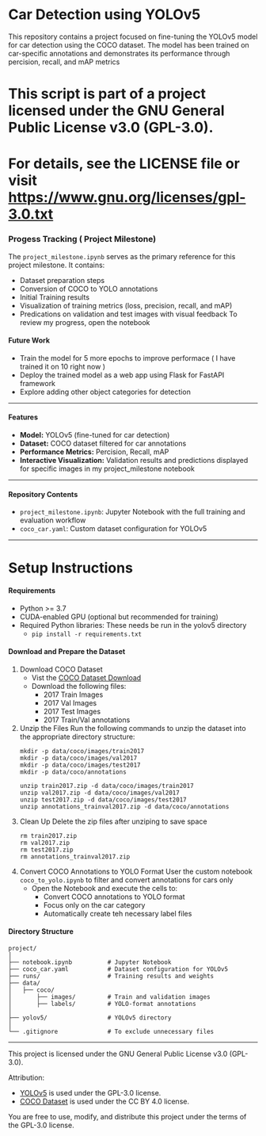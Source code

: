 # Car Detection using YOLOv5
This repository contains a project focused on fine-tuning the YOLOv5 model for car detection using the COCO dataset. The model has been trained on car-specific annotations and demonstrates its performance through percision, recall, and mAP metrics
# This script is part of a project licensed under the GNU General Public License v3.0 (GPL-3.0).
# For details, see the LICENSE file or visit https://www.gnu.org/licenses/gpl-3.0.txt


### Progess Tracking ( Project Milestone)
The `project_milestone.ipynb` serves as the primary reference for this project milestone. It contains:
- Dataset preparation steps
- Conversion of COCO to YOLO annotations
- Initial Training results
- Visualization of training metrics (loss, precision, recall, and mAP)
- Predications on validation and test images with visual feedback
To review my progress, open the notebook
#### Future Work
- Train the model for 5 more epochs to improve performace ( I have trained it on 10 right now )
- Deploy the trained model as a web app using Flask for FastAPI framework
- Explore adding other object categories for detection
---
#### Features
- **Model:** YOLOv5 (fine-tuned for car detection)
- **Dataset:** COCO dataset filtered for car annotations
- **Performance Metrics:** Percision, Recall, mAP
- **Interactive Visualization:** Validation results and predictions displayed for specific images in my project_milestone notebook
---
#### Repository Contents
- `project_milestone.ipynb`: Jupyter Notebook with the full training and evaluation workflow
- `coco_car.yaml`: Custom dataset configuration for YOLOv5
---
# Setup Instructions
#### Requirements
- Python >= 3.7
- CUDA-enabled GPU (optional but recommended for training)
- Required Python libraries:
  These needs be run in the yolov5 directory
  - `pip install -r requirements.txt`
#### Download and Prepare the Dataset
1. Download COCO Dataset
   - Vist the [COCO Dataset Download](https://cocodataset.org/#download)
   - Download the following files:
     - 2017 Train Images
     - 2017 Val Images
     - 2017 Test Images
     - 2017 Train/Val annotations
2. Unzip the Files
   Run the following commands to unzip the dataset into the appropriate directory structure:
   ```
   mkdir -p data/coco/images/train2017
   mkdir -p data/coco/images/val2017
   mkdir -p data/coco/images/test2017
   mkdir -p data/coco/annotations

   unzip train2017.zip -d data/coco/images/train2017
   unzip val2017.zip -d data/coco/images/val2017
   unzip test2017.zip -d data/coco/images/test2017
   unzip annotations_trainval2017.zip -d data/coco/annotations
   ```
3. Clean Up
   Delete the zip files after unziping to save space
   ```
   rm train2017.zip
   rm val2017.zip
   rm test2017.zip
   rm annotations_trainval2017.zip

   ```
5. Convert COCO Annotations to YOLO Format
   User the custom notebook `coco_to_yolo.ipynb` to filter and convert annotations for cars only
   - Open the Notebook and execute the cells to:
     - Convert COCO annotations to YOLO format
     - Focus only on the car category
     - Automatically create teh necessary label files

#### Directory Structure

```
project/
│
├── notebook.ipynb          # Jupyter Notebook
├── coco_car.yaml           # Dataset configuration for YOLOv5
├── runs/                   # Training results and weights
├── data/
│   ├── coco/
│       ├── images/         # Train and validation images
│       ├── labels/         # YOLO-format annotations
│
├── yolov5/                 # YOLOv5 directory
│
└── .gitignore              # To exclude unnecessary files

```
---
This project is licensed under the GNU General Public License v3.0 (GPL-3.0).

Attribution:
- [YOLOv5](https://github.com/ultralytics/yolov5) is used under the GPL-3.0 license.
- [COCO Dataset](https://cocodataset.org) is used under the CC BY 4.0 license.

You are free to use, modify, and distribute this project under the terms of the GPL-3.0 license.

